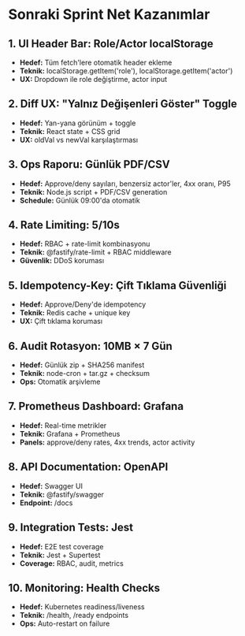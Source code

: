# Sonraki Sprint Net Kazanımlar

## 1. UI Header Bar: Role/Actor localStorage
- **Hedef:** Tüm fetch'lere otomatik header ekleme
- **Teknik:** localStorage.getItem('role'), localStorage.getItem('actor')
- **UX:** Dropdown ile role değiştirme, actor input

## 2. Diff UX: "Yalnız Değişenleri Göster" Toggle
- **Hedef:** Yan-yana görünüm + toggle
- **Teknik:** React state + CSS grid
- **UX:** oldVal vs newVal karşılaştırması

## 3. Ops Raporu: Günlük PDF/CSV
- **Hedef:** Approve/deny sayıları, benzersiz actor'ler, 4xx oranı, P95
- **Teknik:** Node.js script + PDF/CSV generation
- **Schedule:** Günlük 09:00'da otomatik

## 4. Rate Limiting: 5/10s
- **Hedef:** RBAC + rate-limit kombinasyonu
- **Teknik:** @fastify/rate-limit + RBAC middleware
- **Güvenlik:** DDoS koruması

## 5. Idempotency-Key: Çift Tıklama Güvenliği
- **Hedef:** Approve/Deny'de idempotency
- **Teknik:** Redis cache + unique key
- **UX:** Çift tıklama koruması

## 6. Audit Rotasyon: 10MB × 7 Gün
- **Hedef:** Günlük zip + SHA256 manifest
- **Teknik:** node-cron + tar.gz + checksum
- **Ops:** Otomatik arşivleme

## 7. Prometheus Dashboard: Grafana
- **Hedef:** Real-time metrikler
- **Teknik:** Grafana + Prometheus
- **Panels:** approve/deny rates, 4xx trends, actor activity

## 8. API Documentation: OpenAPI
- **Hedef:** Swagger UI
- **Teknik:** @fastify/swagger
- **Endpoint:** /docs

## 9. Integration Tests: Jest
- **Hedef:** E2E test coverage
- **Teknik:** Jest + Supertest
- **Coverage:** RBAC, audit, metrics

## 10. Monitoring: Health Checks
- **Hedef:** Kubernetes readiness/liveness
- **Teknik:** /health, /ready endpoints
- **Ops:** Auto-restart on failure
